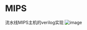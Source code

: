 # MIPS
流水线MIPS主机的verilog实现
![image](https://user-images.githubusercontent.com/48757788/156138054-7cdf6da7-3524-4793-a7e6-43167606c785.png)
